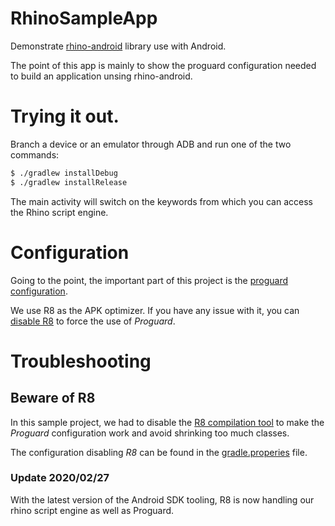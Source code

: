 # RhinoSampleApp

Demonstrate [rhino-android](https://github.com/APISENSE/rhino-android) library use with Android.

The point of this app is mainly to show the proguard configuration needed to build an application unsing rhino-android.

# Trying it out.

Branch a device or an emulator through ADB and run one of the two commands:
```bash
$ ./gradlew installDebug
$ ./gradlew installRelease
```

The main activity will switch on the keywords from which you can access the Rhino script engine.

# Configuration

Going to the point, the important part of this project is the [proguard configuration](./app/proguard-rules.pro).

We use R8 as the APK optimizer.
If you have any issue with it, you can [disable R8](./gradle.properties#L16) to force the use of _Proguard_.

# Troubleshooting

## Beware of R8

In this sample project, we had to disable the [R8 compilation tool](https://www.guardsquare.com/en/blog/proguard-and-r8) to make the _Proguard_ configuration work and avoid shrinking too much classes.

The configuration disabling _R8_ can be found in the [gradle.properies](https://github.com/aveuiller/RhinoSampleApp/blob/master/gradle.properties#L16) file.

### Update 2020/02/27

With the latest version of the Android SDK tooling, R8 is now handling our rhino script engine as well as Proguard.

